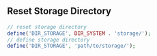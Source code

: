 

## Reset Storage Directory

```php
// reset storage directory
define('DIR_STORAGE', DIR_SYSTEM . 'storage/');
// define storage directory
define('DIR_STORAGE', 'path/to/storage/');
```

